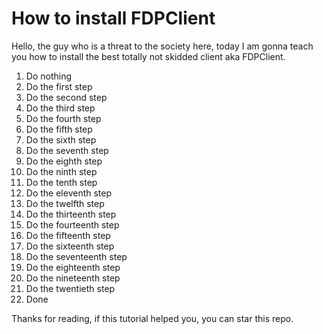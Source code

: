 # How to install FDPClient
Hello, the guy who is a threat to the society here, today I am gonna teach you how to install the best totally not skidded client aka FDPClient.
1. Do nothing
2. Do the first step
3. Do the second step
4. Do the third step
5. Do the fourth step
6. Do the fifth step
7. Do the sixth step
8. Do the seventh step
9. Do the eighth step
10. Do the ninth step
11. Do the tenth step
12. Do the eleventh step
13. Do the twelfth step
14. Do the thirteenth step
15. Do the fourteenth step
16. Do the fifteenth step
17. Do the sixteenth step
18. Do the seventeenth step
19. Do the eighteenth step
20. Do the nineteenth step
21. Do the twentieth step
23. Done

Thanks for reading, if this tutorial helped you, you can star this repo.
